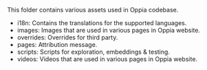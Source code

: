 This folder contains various assets used in Oppia codebase.

- i18n: Contains the translations for the supported languages.
- images: Images that are used in various pages in Oppia website.
- overrides: Overrides for third party.
- pages: Attribution message.
- scripts: Scripts for exploration, embeddings & testing.
- videos: Videos that are used in various pages in Oppia website.

